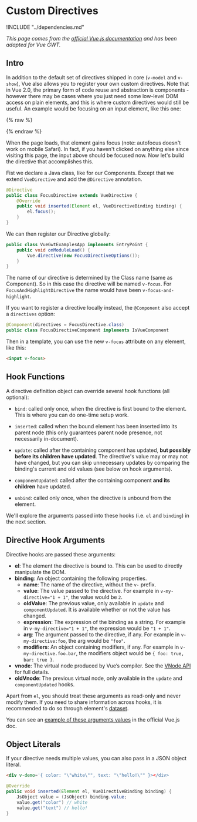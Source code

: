 # Custom Directives

!INCLUDE "../dependencies.md"

*This page comes from the [official Vue.js documentation](https://vuejs.org/v2/guide/custom-directive.html) and has been adapted for Vue GWT.*

## Intro

In addition to the default set of directives shipped in core (`v-model` and `v-show`), Vue also allows you to register your own custom directives.
Note that in Vue 2.0, the primary form of code reuse and abstraction is components - however there may be cases where you just need some low-level DOM access on plain elements, and this is where custom directives would still be useful.
An example would be focusing on an input element, like this one:

{% raw %}
<div class="example-container" data-name="focusDirectiveComponent">
    <span id="focusDirectiveComponent"></span>
</div>
{% endraw %}

When the page loads, that element gains focus (note: autofocus doesn't work on mobile Safari).
In fact, if you haven't clicked on anything else since visiting this page, the input above should be focused now.
Now let's build the directive that accomplishes this.

Fist we declare a Java class, like for our Components.
Except that we extend `VueDirective` and add the `@Directive` annotation.

```java
@Directive
public class FocusDirective extends VueDirective {
    @Override
    public void inserted(Element el, VueDirectiveBinding binding) {
        el.focus();
    }
}
```

We can then register our Directive globally:

```java
public class VueGwtExamplesApp implements EntryPoint {
    public void onModuleLoad() {
        Vue.directive(new FocusDirectiveOptions());
    }
}
```

The name of our directive is determined by the Class name (same as Component).
So in this case the directive will be named `v-focus`.
For `FocusAndHighlightDirective` the name would have been `v-focus-and-highlight`.

If you want to register a directive locally instead, the `@Component` also accept a `directives` option:

```java
@Component(directives = FocusDirective.class)
public class FocusDirectiveComponent implements IsVueComponent
```

Then in a template, you can use the new `v-focus` attribute on any element, like this:

```html
<input v-focus>
```

## Hook Functions

A directive definition object can override several hook functions (all optional):

- `bind`: called only once, when the directive is first bound to the element.
This is where you can do one-time setup work.

- `inserted`: called when the bound element has been inserted into its parent node (this only guarantees parent node presence, not necessarily in-document).

- `update`: called after the containing component has updated, __but possibly before its children have updated__.
The directive's value may or may not have changed, but you can skip unnecessary updates by comparing the binding's current and old values (see below on hook arguments).

- `componentUpdated`: called after the containing component __and its children__ have updated.

- `unbind`: called only once, when the directive is unbound from the element.

We'll explore the arguments passed into these hooks (i.e. `el` and `binding`) in the next section.

## Directive Hook Arguments

Directive hooks are passed these arguments:

- **el**: The element the directive is bound to. This can be used to directly manipulate the DOM.
- **binding**: An object containing the following properties.
  - **name**: The name of the directive, without the `v-` prefix.
  - **value**: The value passed to the directive. For example in `v-my-directive="1 + 1"`, the value would be `2`.
  - **oldValue**: The previous value, only available in `update` and `componentUpdated`. It is available whether or not the value has changed.
  - **expression**: The expression of the binding as a string. For example in `v-my-directive="1 + 1"`, the expression would be `"1 + 1"`.
  - **arg**: The argument passed to the directive, if any. For example in `v-my-directive:foo`, the arg would be `"foo"`.
  - **modifiers**: An object containing modifiers, if any. For example in `v-my-directive.foo.bar`, the modifiers object would be `{ foo: true, bar: true }`.
- **vnode**: The virtual node produced by Vue’s compiler. See the [VNode API](https://vuejs.org/v2/api/#VNode-Interface) for full details.
- **oldVnode**: The previous virtual node, only available in the `update` and `componentUpdated` hooks.

<p class="warning-panel">
Apart from <code>el</code>, you should treat these arguments as read-only and never modify them.
If you need to share information across hooks, it is recommended to do so through element's <a href="https://developer.mozilla.org/en-US/docs/Web/API/HTMLElement/dataset">dataset</a>.
</p>

You can see an [example of these arguments values](https://vuejs.org/v2/guide/custom-directive.html#Directive-Hook-Arguments) in the official Vue.js doc.

## Object Literals

If your directive needs multiple values, you can also pass in a JSON object literal.

```html
<div v-demo='{ color: "\"white\"", text: "\"hello!\"" }></div>
```

```java
@Override
public void inserted(Element el, VueDirectiveBinding binding) {
    JsObject value = (JsObject) binding.value;
    value.get("color") // white
    value.get("text") // hello!
}
```